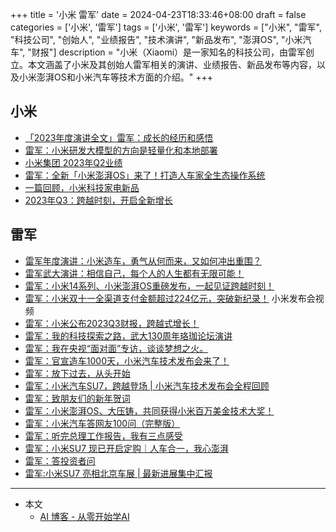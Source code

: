 +++
title = '小米 雷军'
date = 2024-04-23T18:33:46+08:00
draft = false
categories = ['小米', '雷军']
tags = ['小米', '雷军']
keywords = ["小米", "雷军", "科技公司", "创始人", "业绩报告", "技术演讲", "新品发布", "澎湃OS", "小米汽车", "财报"]
description = "小米（Xiaomi）是一家知名的科技公司，由雷军创立。本文涵盖了小米及其创始人雷军相关的演讲、业绩报告、新品发布等内容，以及小米澎湃OS和小米汽车等技术方面的介绍。"
+++

## 小米

- [「2023年度演讲全文」雷军：成长的经历和感悟](https://mp.weixin.qq.com/s/xbsVTWvUzYOmZFbosvdneA)
- [雷军：小米研发大模型的方向是轻量化和本地部署](https://mp.weixin.qq.com/s/q441nLsE5MhpG2rsQMKItw)
- [小米集团 2023年Q2业绩](https://mp.weixin.qq.com/s/9TNiDzXclbbrRS_IZ8bcpQ)
- [雷军：全新「小米澎湃OS」来了！打造人车家全生态操作系统](https://mp.weixin.qq.com/s/vjNBvY8Bn9Npnmisru_EKw)
- [一篇回顾，小米科技家电新品](https://mp.weixin.qq.com/s/jvU4Q15k1oeXmqsdkW04Kg)
- [2023年Q3：跨越时刻，开启全新增长](https://mp.weixin.qq.com/s/25iFgoK77XgwzgdW954Ccw)

## 雷军

- [雷军年度演讲：小米造车，勇气从何而来，又如何冲出重围？](https://mp.weixin.qq.com/s/dWAcaenAanYJpRPiA50nUA)
- [雷军武大演讲：相信自己，每个人的人生都有无限可能！](https://mp.weixin.qq.com/s/poKFingit1zMAf-tkbvLOw)
- [雷军：小米14系列、小米澎湃OS重磅发布，一起见证跨越时刻！](https://mp.weixin.qq.com/s/yVatKNDYaEPabwTyVN-1wQ)
- [雷军：小米双十一全渠道支付金额超过224亿元，突破新纪录！](https://mp.weixin.qq.com/s/fkVN-GL_sVvKvWyoqNvPig) 小米发布会视频
- [雷军：小米公布2023Q3财报，跨越式增长！](https://mp.weixin.qq.com/s/opJuLdveNeZPOCiYcNAHkw)
- [雷军：我的科技探索之路，武大130周年珞珈论坛演讲](https://mp.weixin.qq.com/s/Vn6lja1e24DbQbyFneyesA)
- [雷军：我在央视“面对面”专访，谈谈梦想之火。](https://mp.weixin.qq.com/s/uxd_YZl-2FLrv9ok143mkg)
- [雷军：官宣造车1000天，小米汽车技术发布会来了！](https://mp.weixin.qq.com/s/a11iI5wiqpO6F-PMfjePYg)
- [雷军：放下过去，从头开始](https://mp.weixin.qq.com/s/-ySUN7rGkTUJcd3iVAm33Q)
- [雷军：小米汽车SU7，跨越登场 | 小米汽车技术发布会全程回顾](https://mp.weixin.qq.com/s/50HeuN8TftuOkGBfmUIddA)
- [雷军：致朋友们的新年贺词](https://mp.weixin.qq.com/s/m_MoQZVlXE_iqr9kxEFVAA)
- [雷军：小米澎湃OS、大压铸，共同获得小米百万美金技术大奖！](https://mp.weixin.qq.com/s/hp5LSmmSFScq4A8N_-pobg)
- [雷军：小米汽车答网友100问（完整版）](https://mp.weixin.qq.com/s/Bc-QJ25OKLiugVARSSvodw)
- [雷军：听完总理工作报告，我有三点感受](https://mp.weixin.qq.com/s/olX5MKy-yBP4gvpu8sjJIQ)
- [雷军：小米SU7 现已开启定购｜人车合一，我心澎湃](https://mp.weixin.qq.com/s/eFuV8fm-WpthT8IkcwcLJQ)
- [雷军：答投资者问](https://mp.weixin.qq.com/s/DJ2XNqFJn0HSVSuYBEUtSA)
- [雷军:小米SU7 亮相北京车展 | 最新进展集中汇报](https://mp.weixin.qq.com/s/fHwtno3JVh4lFYlsyP2sFA)

---

- 本文
    - [AI 博客 - 从零开始学AI](https://ai-blog.aihub2022.top/zh/post/xiaomi-leijun/)
    <!-- - [微信 - 从零开始学AI](...) -->
    <!-- - [CSDN - 从零开始学AI](...) -->
    <!-- - [掘金 - 从零开始学AI](...) -->
    <!-- - [知乎 - 从零开始学AI](...) -->
    <!-- - [阿里云 - 从零开始学AI](...) -->
    <!-- - [腾讯云 - 从零开始学AI](...) -->
